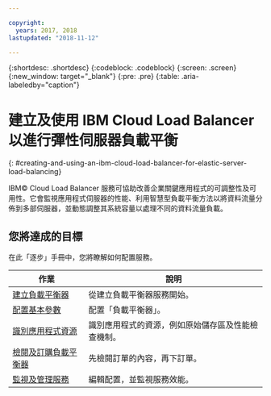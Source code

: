 ```yaml
---

copyright:
  years: 2017, 2018
lastupdated: "2018-11-12"

---
```


{:shortdesc: .shortdesc}
{:codeblock: .codeblock}
{:screen: .screen}
{:new_window: target="_blank"}
{:pre: .pre}
{:table: .aria-labeledby="caption"}

# 建立及使用 IBM Cloud Load Balancer 以進行彈性伺服器負載平衡
{: #creating-and-using-an-ibm-cloud-load-balancer-for-elastic-server-load-balancing}

IBM© Cloud Load Balancer 服務可協助改善企業關鍵應用程式的可調整性及可用性。它會監視應用程式伺服器的性能、利用智慧型負載平衡方法以將資料流量分佈到多部伺服器，並動態調整其系統容量以處理不同的資料流量負載。 

## 您將達成的目標

在此「逐步」手冊中，您將瞭解如何配置服務。   


作業  |說明 
------------- | -------------
[建立負載平衡器](/docs/infrastructure/loadbalancer-service?topic=loadbalancer-service-creating-an-ibm-cloud-load-balancer) | 從建立負載平衡器服務開始。
[配置基本參數](/docs/infrastructure/loadbalancer-service?topic=loadbalancer-service-configuring-ibm-cloud-load-balancer-parameters) | 配置「負載平衡器」。
[識別應用程式資源](/docs/infrastructure/loadbalancer-service?topic=loadbalancer-service-identifying-your-application-server-resources) |識別應用程式的資源，例如原始儲存區及性能檢查機制。
[檢閱及訂購負載平衡器](/docs/infrastructure/loadbalancer-service?topic=loadbalancer-service-review-and-place-your-order) | 先檢閱訂單的內容，再下訂單。
[監視及管理服務](/docs/infrastructure/loadbalancer-service?topic=loadbalancer-service-monitoring-and-managing-your-service) | 編輯配置，並監視服務效能。
